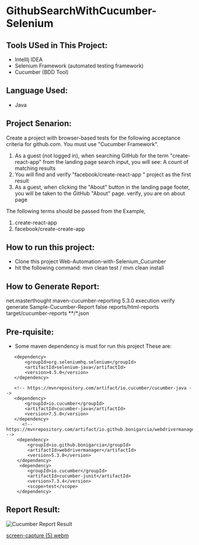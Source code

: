 # GithubSearchWithCucumber-Selenium

## Tools USed in This Project:
- IntellIj IDEA
- Selenium Framework (automated testing framework)
- Cucumber (BDD Tool)

## Language Used:
- Java

## Project Senarion:
Create a project with browser-based tests for the following acceptance criteria for github.com. You must use "Cucumber Framework".

1. As a guest (not logged in), when searching GitHub for the term "create-react-app" from the landing page search input, you will see: A count of matching results
2. You will find and verify "facebook/create-react-app " project as the first result
3. As a guest, when clicking the "About" button in the landing page footer, you will be taken to the GitHub "About" page. verify, you are on about page

The following terms should be passed from the Example,
1. create-react-app
2. facebook/create-create-app

## How to run this project:
- Clone this project Web-Automation-with-Selenium_Cucumber
- hit the following command:
mvn clean test / mvn clean install

## How to Generate Report:
<build>
      <plugins>
          <plugin>
              <groupId>net.masterthought</groupId>
              <artifactId>maven-cucumber-reporting</artifactId>
              <version>5.3.0</version>
              <executions>
                  <execution>
                      <id>execution</id>
                      <phase>verify</phase>
                      <goals>
                          <goal>generate</goal>
                      </goals>
                      <configuration>
                          <projectName>Sample-Cucumber-Report</projectName>
                          <skip>false</skip>
                          <outputDirectory>reports/html-reports</outputDirectory>
                          <inputDirectory>target/cucumber-reports</inputDirectory>
                          <jsonFiles>
                              <param>**/*.json</param>
                          </jsonFiles>
                      </configuration>
                  </execution>
              </executions>
          </plugin>
      </plugins>
  </build>
  
  
  ## Pre-rquisite:
  - Some maven dependency is must for run this project These are:
  <!-- https://mvnrepository.com/artifact/org.seleniumhq.selenium/selenium-java -->
       <dependency>
           <groupId>org.seleniumhq.selenium</groupId>
           <artifactId>selenium-java</artifactId>
           <version>4.5.0</version>
       </dependency>
       
       <!-- https://mvnrepository.com/artifact/io.cucumber/cucumber-java -->
       <dependency>
           <groupId>io.cucumber</groupId>
           <artifactId>cucumber-java</artifactId>
           <version>7.5.0</version>
       </dependency>
          <!-- https://mvnrepository.com/artifact/io.github.bonigarcia/webdrivermanager -->
        <dependency>
            <groupId>io.github.bonigarcia</groupId>
            <artifactId>webdrivermanager</artifactId>
            <version>5.3.0</version>
        </dependency>
         <dependency>
            <groupId>io.cucumber</groupId>
            <artifactId>cucumber-junit</artifactId>
            <version>7.3.4</version>
            <scope>test</scope>
        </dependency>
        
        
 ## Report Result:
        
![Cucumber Report Result](https://user-images.githubusercontent.com/83439797/224552342-812af63c-e997-4f33-b949-0fb5052deb44.PNG)


[screen-capture (5).webm](https://user-images.githubusercontent.com/83439797/224553833-f57ba26b-9588-4c20-a9e6-069bc6d818a9.webm)

